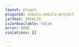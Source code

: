 ```yaml
---
layout: plugin
pluginId: nebula.nebula-project
jarSha1: INVALID
isJarAvailable: false
error: NONE
violations: []

---
```

